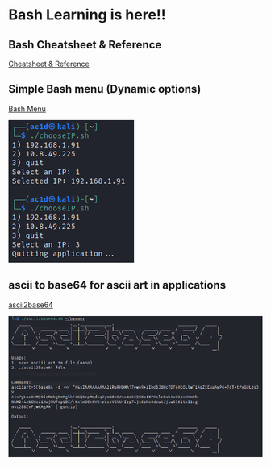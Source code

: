 # Bash Learning is here!! 

## Bash Cheatsheet & Reference

[Cheatsheet & Reference](/bash/BashReference.md )

## Simple Bash menu (Dynamic options)
[Bash Menu](/bash/dynamic_menu.sh)

![](/assets/shot1.png)

## ascii to base64 for ascii art in applications
[ascii2base64](/bash/ascii2base64.sh)

![ascii2base64](/assets/ascii.png)


